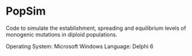 # PopSim
Code to simulate the establishment, spreading and equilibrium levels of monogenic mutations in diploid populations.

Operating System: Microsoft Windows
Language: Delphi 6
